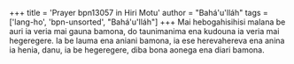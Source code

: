 +++
title = 'Prayer bpn13057 in Hiri Motu'
author = "Bahá'u'lláh"
tags = ['lang-ho', 'bpn-unsorted', "Bahá'u'lláh"]
+++
Mai hebogahisihisi malana be auri ia veria mai gauna bamona, do taunimanima ena kudouna ia veria mai hegeregere.  Ia be lauma ena aniani bamona, ia ese herevahereva ena anina ia henia, danu, ia be hegeregere, diba bona aonega ena diari bamona.
